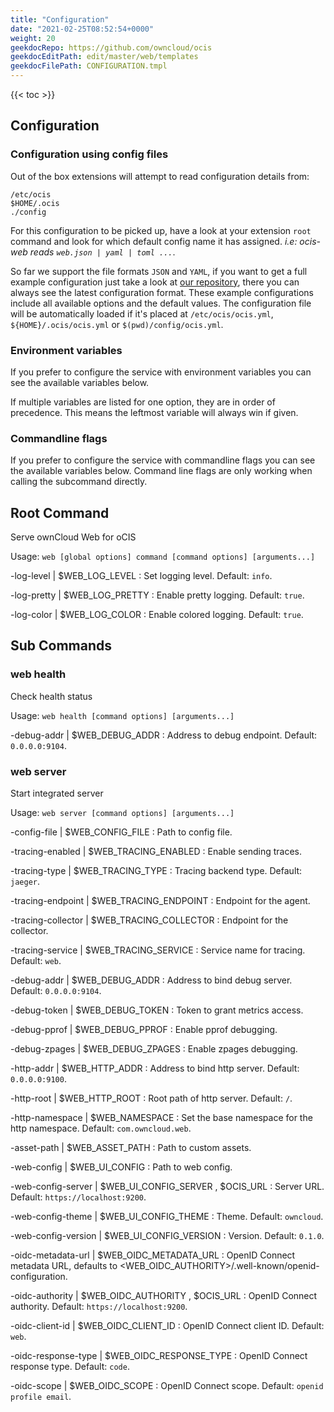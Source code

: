 ```yaml
---
title: "Configuration"
date: "2021-02-25T08:52:54+0000"
weight: 20
geekdocRepo: https://github.com/owncloud/ocis
geekdocEditPath: edit/master/web/templates
geekdocFilePath: CONFIGURATION.tmpl
---
```


{{< toc >}}

## Configuration

### Configuration using config files

Out of the box extensions will attempt to read configuration details from:

```console
/etc/ocis
$HOME/.ocis
./config
```

For this configuration to be picked up, have a look at your extension `root` command and look for which default config name it has assigned. *i.e: ocis-web reads `web.json | yaml | toml ...`*.

So far we support the file formats `JSON` and `YAML`, if you want to get a full example configuration just take a look at [our repository](https://github.com/owncloud/ocis/tree/master/web/config), there you can always see the latest configuration format. These example configurations include all available options and the default values. The configuration file will be automatically loaded if it's placed at `/etc/ocis/ocis.yml`, `${HOME}/.ocis/ocis.yml` or `$(pwd)/config/ocis.yml`.

### Environment variables

If you prefer to configure the service with environment variables you can see the available variables below.

If multiple variables are listed for one option, they are in order of precedence. This means the leftmost variable will always win if given.

### Commandline flags

If you prefer to configure the service with commandline flags you can see the available variables below. Command line flags are only working when calling the subcommand directly.

## Root Command

Serve ownCloud Web for oCIS

Usage: `web [global options] command [command options] [arguments...]`

-log-level |  $WEB_LOG_LEVEL
: Set logging level. Default: `info`.

-log-pretty |  $WEB_LOG_PRETTY
: Enable pretty logging. Default: `true`.

-log-color |  $WEB_LOG_COLOR
: Enable colored logging. Default: `true`.

## Sub Commands

### web health

Check health status

Usage: `web health [command options] [arguments...]`

-debug-addr |  $WEB_DEBUG_ADDR
: Address to debug endpoint. Default: `0.0.0.0:9104`.

### web server

Start integrated server

Usage: `web server [command options] [arguments...]`

-config-file |  $WEB_CONFIG_FILE
: Path to config file.

-tracing-enabled |  $WEB_TRACING_ENABLED
: Enable sending traces.

-tracing-type |  $WEB_TRACING_TYPE
: Tracing backend type. Default: `jaeger`.

-tracing-endpoint |  $WEB_TRACING_ENDPOINT
: Endpoint for the agent.

-tracing-collector |  $WEB_TRACING_COLLECTOR
: Endpoint for the collector.

-tracing-service |  $WEB_TRACING_SERVICE
: Service name for tracing. Default: `web`.

-debug-addr |  $WEB_DEBUG_ADDR
: Address to bind debug server. Default: `0.0.0.0:9104`.

-debug-token |  $WEB_DEBUG_TOKEN
: Token to grant metrics access.

-debug-pprof |  $WEB_DEBUG_PPROF
: Enable pprof debugging.

-debug-zpages |  $WEB_DEBUG_ZPAGES
: Enable zpages debugging.

-http-addr |  $WEB_HTTP_ADDR
: Address to bind http server. Default: `0.0.0.0:9100`.

-http-root |  $WEB_HTTP_ROOT
: Root path of http server. Default: `/`.

-http-namespace |  $WEB_NAMESPACE
: Set the base namespace for the http namespace. Default: `com.owncloud.web`.

-asset-path |  $WEB_ASSET_PATH
: Path to custom assets.

-web-config |  $WEB_UI_CONFIG
: Path to web config.

-web-config-server |  $WEB_UI_CONFIG_SERVER , $OCIS_URL
: Server URL. Default: `https://localhost:9200`.

-web-config-theme |  $WEB_UI_CONFIG_THEME
: Theme. Default: `owncloud`.

-web-config-version |  $WEB_UI_CONFIG_VERSION
: Version. Default: `0.1.0`.

-oidc-metadata-url |  $WEB_OIDC_METADATA_URL
: OpenID Connect metadata URL, defaults to <WEB_OIDC_AUTHORITY>/.well-known/openid-configuration.

-oidc-authority |  $WEB_OIDC_AUTHORITY , $OCIS_URL
: OpenID Connect authority. Default: `https://localhost:9200`.

-oidc-client-id |  $WEB_OIDC_CLIENT_ID
: OpenID Connect client ID. Default: `web`.

-oidc-response-type |  $WEB_OIDC_RESPONSE_TYPE
: OpenID Connect response type. Default: `code`.

-oidc-scope |  $WEB_OIDC_SCOPE
: OpenID Connect scope. Default: `openid profile email`.

